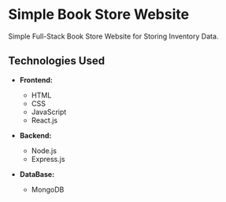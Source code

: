 # Simple Book Store Website

Simple Full-Stack Book Store Website for Storing Inventory Data.

## Technologies Used

- **Frontend:**
  - HTML
  - CSS
  - JavaScript
  - React.js

- **Backend:**
  - Node.js
  - Express.js

- **DataBase:**
  - MongoDB
